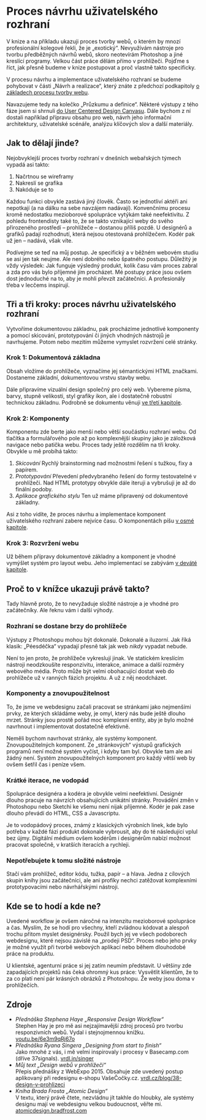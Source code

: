 # Proces návrhu uživatelského rozhraní

V knize a na příkladu ukazuji proces tvorby webů, o kterém by mnozí profesionální kolegové řekli, že je „exotický“. Nevyužívám nástroje pro tvorbu předběžných návrhů webů, skoro neotevírám Photoshop a jiné kreslící programy. Velkou část práce dělám přímo v prohlížeči. Pojďme s říct, jak přesně budeme v knize postupovat a proč vlastně takto specificky.

V procesu návrhu a implementace uživatelského rozhraní se budeme pohybovat v části „Návrh a realizace“, který znáte z předchozí podkapitoly [o základech procesu tvorby webu](zaklady-procesu.md).  

Navazujeme tedy na kolečko „Průzkumu a definice“. Některé výstupy z tého fáze jsem si shrnuli [do User Centered Design Canvasu](design-canvas.md). Dále bychom z ní dostali například přípravu obsahu pro  web, návrh jeho informační architektury, uživatelské scénáře, analýzu klíčových slov a další materiály. 


## Jak to dělají jinde?

Nejobvyklejší proces tvorby rozhraní v dnešních webařských týmech vypadá asi takto:

1. Načrtnou se wireframy
2. Nakreslí se grafika
3. Nakóduje se to

Každou funkci obvykle zastává jiný člověk. Často se jednotliví aktéři ani nepotkají (a na dálku na sebe navzájem nadávají). Konvenčnímu procesu kromě nedostatku mezioborové spolupráce vytýkám také neefektivitu. Z pohledu frontendisty také to, že se takto vznikající weby do svého přirozeného prostředí – prohlížeče – dostanou příliš pozdě. U designérů a grafiků padají rozhodnutí, která nejsou otestovaná prohlížečem. Kodér pak už jen – nadává, však víte. 

Podívejme se teď na můj postup. Je specifický a v běžném webovém studiu se asi jen tak neujme. Ale není dobrého nebo špatného postupu. Důležitý je vždy výsledek: Jak funguje výsledný produkt, kolik času vám proces zabral a zda pro vás bylo příjemné jím procházet. Mé postupy práce jsou ovšem dost jednoduché na to, aby je mohli převzít začátečníci. A profesionály třeba v lecčems inspirují.


## Tři a tři kroky: proces návrhu uživatelského rozhraní

Vytvoříme dokumentovou základnu, pak procházíme jednotlivé komponenty a pomocí skicování, prototypování či jiných vhodných nástrojů je navrhujeme. Potom nebo mezitím můžeme vymyslet rozvržení celé stránky.


### Krok 1: Dokumentová základna

Obsah vložíme do prohlížeče, vyznačíme jej sémantickými HTML značkami. Dostaneme základní, dokumentovou vrstvu stavby webu.

Dále připravíme vizuální design společný pro celý web. Vybereme písma, barvy, stupně velikosti, styl grafiky ikon, ale i dostatečně robustní technickou základnu. Podrobně se dokumentu věnuji [ve třetí kapitole](kap-dokumet.md).


### Krok 2: Komponenty

Komponentu zde berte jako menší nebo větší součástku rozhraní webu. Od tlačítka a formulářového pole až po komplexnější skupiny jako je záložková navigace nebo patička webu. Proces tady ještě rozdělím na tři kroky. Obvykle u mě probíhá takto:

1. *Skicování* 
   Rychlý brainstorming nad možnostmi řešení s tužkou, fixy a papírem.
2. *Prototypování* 
   Převedení předvybraného řešení do formy testovatelné v prohlížeči. Nad HTML prototypy obvykle dále iteruji a vybrušuji je až do finální podoby.
3. *Aplikace grafického stylu* 
   Ten už máme připravený od dokumentové základny. 

Asi z toho vidíte, že proces návrhu a implementace komponent uživatelského rozhraní zabere nejvíce času. O komponentách píšu [v osmé kapitole](kap-ui-proces.md).


### Krok 3: Rozvržení webu

Už během přípravy dokumentové základny a komponent je vhodné vymýšlet systém pro layout webu. Jeho implementací se zabývám [v deváté kapitole](kap-layout.md).


## Proč to v knížce ukazuji právě takto?

Tady hlavně proto, že to nevyžaduje složité nástroje a je vhodné pro začátečníky. Ale řeknu vám i další výhody.

### Rozhraní se dostane brzy do prohlížeče

Výstupy z Photoshopu mohou být dokonalé. Dokonalé a iluzorní. Jak říká klasik: „Péesdéčka“ vypadají přesně tak jak web *nikdy* vypadat nebude. 

Není to jen proto, že prohlížeče vykreslují jinak. Ve statickém kreslícím nástroji neodzkoušíte responzivitu, interakce, animace a další rozměry webového média. Proto může být velmi obohacující dostat web do prohlížeče už v ranných fázích projektu. A už z něj neodcházet.

### Komponenty a znovupoužitelnost

To, že jsme ve webdesignu začali pracovat se stránkami jako nejmenšími prvky, ze kterých skládáme weby, je omyl, který nás bude ještě dlouho mrzet. Stránky jsou prostě pořád moc komplexní entity, aby je bylo možné navrhnout i implementovat dostatečně efektivně. 

Neměli bychom navrhovat stránky, ale systémy komponent. Znovupoužitelných komponent. Ze „stránkových“ výstupů grafických programů není možné systém vyčíst, i kdyby tam byl. Obvykle tam ale ani žádný není. Systém znovupoužitelných komponent pro každý větší web by ovšem šetřil čas i peníze všem.


### Krátké iterace, ne vodopád

Spolupráce designéra a kodéra je obvykle velmi neefektivní. Designér dlouho pracuje na návrzích obsahujících unikátní stránky. Provádění změn v Photoshopu nebo Sketchi ke všemu není nijak příjemné. Kodér je pak zase dlouho převádí do HTML, CSS a Javascriptu. 

Je to vodopádový proces, známý z klasických výrobních linek, kde bylo potřeba v každé fázi produkt dokonale vybrousit, aby do té následující vplul bez újmy. Digitální médium ovšem kodérům i designérům nabízí možnost pracovat společně, v kratších iteracích a rychleji.

### Nepotřebujete k tomu složité nástroje

Stačí vám prohlížeč, editor kódu, tužka, papír – a hlava. Jedna z cílových skupin knihy jsou začátečníci, ale ani profíky nechci zatěžovat komplexními prototypovacími nebo návrhářskými nástroji. 


## Kde se to hodí a kde ne?

Uvedené workflow je ovšem náročné na intenzitu mezioborové spolupráce a čas. Myslím, že se hodí pro všechny, kteří zvládnou kódovat a alespoň trochu přitom myslet designérsky. Použil bych jej ve všech podoborech webdesignu, které nejsou závislé na „prodeji PSD“. Proces nebo jeho prvky je možné využít při tvorbě webových aplikací nebo během dlouhodobé práce na produktu. 

U klientské, agenturní práce si jej zatím neumím představit. U většiny zde zapadajících projektů nás čeká ohromný kus práce: Vysvětlit klientům, že to za co platí není pár krásných obrázků z Photoshopu. Že weby jsou doma v prohlížečích.


## Zdroje

- *Přednáška Stephena Haye „Responsive Design Workflow“*   
  Stephen Hay je pro mě asi nejzajímavější zdroj procesů pro tvorbu responzivních webů. Vydal i stejnojmennou knížku. [youtu.be/6e3m9qRj67o](https://youtu.be/6e3m9qRj67o)
- *Přednáška Ryana Singera „Designing from start to finish“*  
  Jako mnohé z vás, i mě velmi inspirovaly i procesy v Basecamp.com (dříve 37signals). [vrdl.in/singer](https://www.webexpo.net/prague2017/talk/designing-from-start-to-finish/)
- *Můj text „Design webů v prohlížeči“*  
  Přepis přednášky z WebExpo 2015. Obsahuje zde uvedený postup aplikovaný při redesignu e-shopu VašeČočky.cz. [vrdl.cz/blog/38-design-v-prohlizeci](http://www.vzhurudolu.cz/blog/38-design-v-prohlizeci)
- *Kniha Brada Frosta „Atomic Design“*  
  V textu, který právě čtete, nezvládnu jít takhle do hloubky, ale systémy designu mají ve webdesignu velkou budoucnost, věřte mi. [atomicdesign.bradfrost.com](http://atomicdesign.bradfrost.com/)
